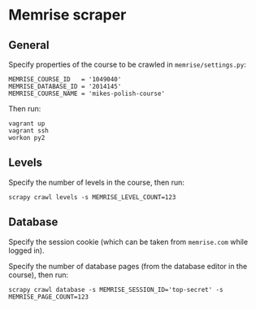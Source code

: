 # Memrise scraper

## General

Specify properties of the course to be crawled in `memrise/settings.py`:

```
MEMRISE_COURSE_ID   = '1049040'
MEMRISE_DATABASE_ID = '2014145'
MEMRISE_COURSE_NAME = 'mikes-polish-course'
```

Then run:

```
vagrant up
vagrant ssh
workon py2
```

## Levels

Specify the number of levels in the course, then run:

```
scrapy crawl levels -s MEMRISE_LEVEL_COUNT=123
```

## Database

Specify the session cookie (which can be taken from `memrise.com` while logged in).

Specify the number of database pages (from the database editor in the course), then run:

```
scrapy crawl database -s MEMRISE_SESSION_ID='top-secret' -s MEMRISE_PAGE_COUNT=123
```
